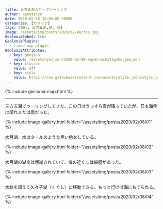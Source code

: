 ```yaml
---
title: 三方五湖カヤックツーリング
author: kamataryo
date: 2020-02-08 10:00:00 +0900
categories: [カヤック]
tags: [旅行, 三方五湖,湖, 海]
image: /assets/img/posts/2020/02/08/top.jpg
GeoloniaEmbed: true
GeoloniaPlugins:
  - fixed-map-plugin
GeoloniaAttributes:
  - key: geojson
    value: /assets/geojson/2020-02-08-kayak-mikatagoko.geojson
  - key: cluster
    value: off
  - key: style
    value: https://raw.githubusercontent.com/assets/style.json/style.json
---
```


{% include geolonia-map.html %}

---

三方五湖でツーリングしてきた。この日はうっすら雪が降っていたが、日本海側は晴れまたは雨だった。

{% include image-gallery.html folder="/assets/img/posts/2020/02/08/01" %}

水月湖。水はタールのような黒い色をしている。

{% include image-gallery.html folder="/assets/img/posts/2020/02/08/02" %}

水月湖の湖岸は護岸されていて、海の近くには船屋があった。

{% include image-gallery.html folder="/assets/img/posts/2020/02/08/03" %}

水路を超えて久々子湖（くぐし）に移動できる。もっと行けば海にもでられる。

{% include image-gallery.html folder="/assets/img/posts/2020/02/08/04" %}
